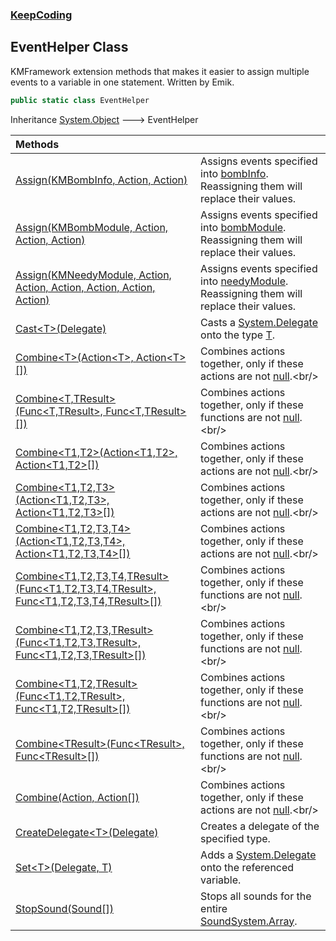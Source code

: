 ### [KeepCoding](KeepCoding.md 'KeepCoding')
## EventHelper Class
KMFramework extension methods that makes it easier to assign multiple events to a variable in one statement. Written by Emik.  
```csharp
public static class EventHelper
```

Inheritance [System.Object](https://docs.microsoft.com/en-us/dotnet/api/System.Object 'System.Object') &#129106; EventHelper  

| Methods | |
| :--- | :--- |
| [Assign(KMBombInfo, Action, Action)](KeepCoding_EventHelper_Assign(KMBombInfo_System_Action_System_Action).md 'KeepCoding.EventHelper.Assign(KMBombInfo, System.Action, System.Action)') | Assigns events specified into [bombInfo](KeepCoding_EventHelper_Assign(KMBombInfo_System_Action_System_Action).md#KeepCoding_EventHelper_Assign(KMBombInfo_System_Action_System_Action)_bombInfo 'KeepCoding.EventHelper.Assign(KMBombInfo, System.Action, System.Action).bombInfo'). Reassigning them will replace their values.<br/> |
| [Assign(KMBombModule, Action, Action, Action)](KeepCoding_EventHelper_Assign(KMBombModule_System_Action_System_Action_System_Action).md 'KeepCoding.EventHelper.Assign(KMBombModule, System.Action, System.Action, System.Action)') | Assigns events specified into [bombModule](KeepCoding_EventHelper_Assign(KMBombModule_System_Action_System_Action_System_Action).md#KeepCoding_EventHelper_Assign(KMBombModule_System_Action_System_Action_System_Action)_bombModule 'KeepCoding.EventHelper.Assign(KMBombModule, System.Action, System.Action, System.Action).bombModule'). Reassigning them will replace their values.<br/> |
| [Assign(KMNeedyModule, Action, Action, Action, Action, Action, Action)](KeepCoding_EventHelper_Assign(KMNeedyModule_System_Action_System_Action_System_Action_System_Action_System_Action_System_Action).md 'KeepCoding.EventHelper.Assign(KMNeedyModule, System.Action, System.Action, System.Action, System.Action, System.Action, System.Action)') | Assigns events specified into [needyModule](KeepCoding_EventHelper_Assign(KMNeedyModule_System_Action_System_Action_System_Action_System_Action_System_Action_System_Action).md#KeepCoding_EventHelper_Assign(KMNeedyModule_System_Action_System_Action_System_Action_System_Action_System_Action_System_Action)_needyModule 'KeepCoding.EventHelper.Assign(KMNeedyModule, System.Action, System.Action, System.Action, System.Action, System.Action, System.Action).needyModule'). Reassigning them will replace their values.<br/> |
| [Cast&lt;T&gt;(Delegate)](KeepCoding_EventHelper_Cast_T_(System_Delegate).md 'KeepCoding.EventHelper.Cast&lt;T&gt;(System.Delegate)') | Casts a [System.Delegate](https://docs.microsoft.com/en-us/dotnet/api/System.Delegate 'System.Delegate') onto the type [T](KeepCoding_EventHelper_Cast_T_(System_Delegate).md#KeepCoding_EventHelper_Cast_T_(System_Delegate)_T 'KeepCoding.EventHelper.Cast&lt;T&gt;(System.Delegate).T').<br/> |
| [Combine&lt;T&gt;(Action&lt;T&gt;, Action&lt;T&gt;[])](KeepCoding_EventHelper_Combine_T_(System_Action_T__System_Action_T___).md 'KeepCoding.EventHelper.Combine&lt;T&gt;(System.Action&lt;T&gt;, System.Action&lt;T&gt;[])') | Combines actions together, only if these actions are not [null](https://docs.microsoft.com/en-us/dotnet/csharp/language-reference/keywords/null 'https://docs.microsoft.com/en-us/dotnet/csharp/language-reference/keywords/null').<br/> |
| [Combine&lt;T,TResult&gt;(Func&lt;T,TResult&gt;, Func&lt;T,TResult&gt;[])](KeepCoding_EventHelper_Combine_T_TResult_(System_Func_T_TResult__System_Func_T_TResult___).md 'KeepCoding.EventHelper.Combine&lt;T,TResult&gt;(System.Func&lt;T,TResult&gt;, System.Func&lt;T,TResult&gt;[])') | Combines actions together, only if these functions are not [null](https://docs.microsoft.com/en-us/dotnet/csharp/language-reference/keywords/null 'https://docs.microsoft.com/en-us/dotnet/csharp/language-reference/keywords/null').<br/> |
| [Combine&lt;T1,T2&gt;(Action&lt;T1,T2&gt;, Action&lt;T1,T2&gt;[])](KeepCoding_EventHelper_Combine_T1_T2_(System_Action_T1_T2__System_Action_T1_T2___).md 'KeepCoding.EventHelper.Combine&lt;T1,T2&gt;(System.Action&lt;T1,T2&gt;, System.Action&lt;T1,T2&gt;[])') | Combines actions together, only if these actions are not [null](https://docs.microsoft.com/en-us/dotnet/csharp/language-reference/keywords/null 'https://docs.microsoft.com/en-us/dotnet/csharp/language-reference/keywords/null').<br/> |
| [Combine&lt;T1,T2,T3&gt;(Action&lt;T1,T2,T3&gt;, Action&lt;T1,T2,T3&gt;[])](KeepCoding_EventHelper_Combine_T1_T2_T3_(System_Action_T1_T2_T3__System_Action_T1_T2_T3___).md 'KeepCoding.EventHelper.Combine&lt;T1,T2,T3&gt;(System.Action&lt;T1,T2,T3&gt;, System.Action&lt;T1,T2,T3&gt;[])') | Combines actions together, only if these actions are not [null](https://docs.microsoft.com/en-us/dotnet/csharp/language-reference/keywords/null 'https://docs.microsoft.com/en-us/dotnet/csharp/language-reference/keywords/null').<br/> |
| [Combine&lt;T1,T2,T3,T4&gt;(Action&lt;T1,T2,T3,T4&gt;, Action&lt;T1,T2,T3,T4&gt;[])](KeepCoding_EventHelper_Combine_T1_T2_T3_T4_(System_Action_T1_T2_T3_T4__System_Action_T1_T2_T3_T4___).md 'KeepCoding.EventHelper.Combine&lt;T1,T2,T3,T4&gt;(System.Action&lt;T1,T2,T3,T4&gt;, System.Action&lt;T1,T2,T3,T4&gt;[])') | Combines actions together, only if these actions are not [null](https://docs.microsoft.com/en-us/dotnet/csharp/language-reference/keywords/null 'https://docs.microsoft.com/en-us/dotnet/csharp/language-reference/keywords/null').<br/> |
| [Combine&lt;T1,T2,T3,T4,TResult&gt;(Func&lt;T1,T2,T3,T4,TResult&gt;, Func&lt;T1,T2,T3,T4,TResult&gt;[])](KeepCoding_EventHelper_Combine_T1_T2_T3_T4_TResult_(System_Func_T1_T2_T3_T4_TResult__System_Func_T1_T2_T3_T4_TResult___).md 'KeepCoding.EventHelper.Combine&lt;T1,T2,T3,T4,TResult&gt;(System.Func&lt;T1,T2,T3,T4,TResult&gt;, System.Func&lt;T1,T2,T3,T4,TResult&gt;[])') | Combines actions together, only if these functions are not [null](https://docs.microsoft.com/en-us/dotnet/csharp/language-reference/keywords/null 'https://docs.microsoft.com/en-us/dotnet/csharp/language-reference/keywords/null').<br/> |
| [Combine&lt;T1,T2,T3,TResult&gt;(Func&lt;T1,T2,T3,TResult&gt;, Func&lt;T1,T2,T3,TResult&gt;[])](KeepCoding_EventHelper_Combine_T1_T2_T3_TResult_(System_Func_T1_T2_T3_TResult__System_Func_T1_T2_T3_TResult___).md 'KeepCoding.EventHelper.Combine&lt;T1,T2,T3,TResult&gt;(System.Func&lt;T1,T2,T3,TResult&gt;, System.Func&lt;T1,T2,T3,TResult&gt;[])') | Combines actions together, only if these functions are not [null](https://docs.microsoft.com/en-us/dotnet/csharp/language-reference/keywords/null 'https://docs.microsoft.com/en-us/dotnet/csharp/language-reference/keywords/null').<br/> |
| [Combine&lt;T1,T2,TResult&gt;(Func&lt;T1,T2,TResult&gt;, Func&lt;T1,T2,TResult&gt;[])](KeepCoding_EventHelper_Combine_T1_T2_TResult_(System_Func_T1_T2_TResult__System_Func_T1_T2_TResult___).md 'KeepCoding.EventHelper.Combine&lt;T1,T2,TResult&gt;(System.Func&lt;T1,T2,TResult&gt;, System.Func&lt;T1,T2,TResult&gt;[])') | Combines actions together, only if these functions are not [null](https://docs.microsoft.com/en-us/dotnet/csharp/language-reference/keywords/null 'https://docs.microsoft.com/en-us/dotnet/csharp/language-reference/keywords/null').<br/> |
| [Combine&lt;TResult&gt;(Func&lt;TResult&gt;, Func&lt;TResult&gt;[])](KeepCoding_EventHelper_Combine_TResult_(System_Func_TResult__System_Func_TResult___).md 'KeepCoding.EventHelper.Combine&lt;TResult&gt;(System.Func&lt;TResult&gt;, System.Func&lt;TResult&gt;[])') | Combines actions together, only if these functions are not [null](https://docs.microsoft.com/en-us/dotnet/csharp/language-reference/keywords/null 'https://docs.microsoft.com/en-us/dotnet/csharp/language-reference/keywords/null').<br/> |
| [Combine(Action, Action[])](KeepCoding_EventHelper_Combine(System_Action_System_Action__).md 'KeepCoding.EventHelper.Combine(System.Action, System.Action[])') | Combines actions together, only if these actions are not [null](https://docs.microsoft.com/en-us/dotnet/csharp/language-reference/keywords/null 'https://docs.microsoft.com/en-us/dotnet/csharp/language-reference/keywords/null').<br/> |
| [CreateDelegate&lt;T&gt;(Delegate)](KeepCoding_EventHelper_CreateDelegate_T_(System_Delegate).md 'KeepCoding.EventHelper.CreateDelegate&lt;T&gt;(System.Delegate)') | Creates a delegate of the specified type.<br/> |
| [Set&lt;T&gt;(Delegate, T)](KeepCoding_EventHelper_Set_T_(System_Delegate_T).md 'KeepCoding.EventHelper.Set&lt;T&gt;(System.Delegate, T)') | Adds a [System.Delegate](https://docs.microsoft.com/en-us/dotnet/api/System.Delegate 'System.Delegate') onto the referenced variable.<br/> |
| [StopSound(Sound[])](KeepCoding_EventHelper_StopSound(KeepCoding_Sound__).md 'KeepCoding.EventHelper.StopSound(KeepCoding.Sound[])') | Stops all sounds for the entire [Sound](KeepCoding_Sound.md 'KeepCoding.Sound')[System.Array](https://docs.microsoft.com/en-us/dotnet/api/System.Array 'System.Array').<br/> |
